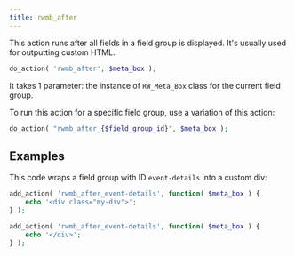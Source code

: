 ```yaml
---
title: rwmb_after
---
```


This action runs after all fields in a field group is displayed. It's usually used for outputting custom HTML.

```php
do_action( 'rwmb_after', $meta_box );
```

It takes 1 parameter: the instance of `RW_Meta_Box` class for the current field group.

To run this action for a specific field group, use a variation of this action:

```php
do_action( "rwmb_after_{$field_group_id}", $meta_box );
```

## Examples

This code wraps a field group with ID `event-details` into a custom div:

```php
add_action( 'rwmb_after_event-details', function( $meta_box ) {
	echo '<div class="my-div">';
} );

add_action( 'rwmb_after_event-details', function( $meta_box ) {
	echo '</div>';
} );
```